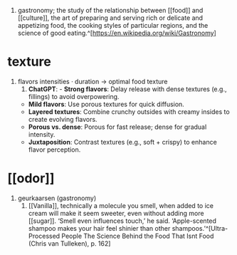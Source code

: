 1. gastronomy; the study of the relationship between [[food]] and [[culture]], the art of preparing and serving rich or delicate and appetizing food, the cooking styles of particular regions, and the science of good eating.^[https://en.wikipedia.org/wiki/Gastronomy]

# texture
1. flavors intensities · duration → optimal food texture
	1. **ChatGPT**: - **Strong flavors**: Delay release with dense textures (e.g., fillings) to avoid overpowering.
	- **Mild flavors**: Use porous textures for quick diffusion.
	- **Layered textures**: Combine crunchy outsides with creamy insides to create evolving flavors.
	- **Porous vs. dense**: Porous for fast release; dense for gradual intensity.
	- **Juxtaposition**: Contrast textures (e.g., soft + crispy) to enhance flavor perception.

# [[odor]]
1. geurkaarsen (gastronomy)
	1. [[Vanilla]], technically a molecule you smell, when added to ice cream will make it seem sweeter, even without adding more [[sugar]]. ‘Smell even influences touch,’ he said. ‘Apple-scented shampoo makes your hair feel shinier than other shampoos.’^[Ultra-Processed People The Science Behind the Food That Isnt Food (Chris van Tulleken), p. 162]